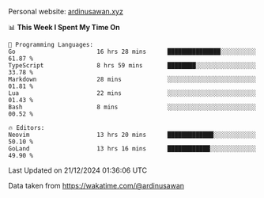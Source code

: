 Personal website: [ardinusawan.xyz](https://ardinusawan.xyz)

<!--START_SECTION:waka-->
📊 **This Week I Spent My Time On** 

```text
💬 Programming Languages: 
Go                       16 hrs 28 mins      ███████████████░░░░░░░░░░   61.87 % 
TypeScript               8 hrs 59 mins       ████████░░░░░░░░░░░░░░░░░   33.78 % 
Markdown                 28 mins             ░░░░░░░░░░░░░░░░░░░░░░░░░   01.81 % 
Lua                      22 mins             ░░░░░░░░░░░░░░░░░░░░░░░░░   01.43 % 
Bash                     8 mins              ░░░░░░░░░░░░░░░░░░░░░░░░░   00.52 % 

🔥 Editors: 
Neovim                   13 hrs 20 mins      █████████████░░░░░░░░░░░░   50.10 % 
GoLand                   13 hrs 16 mins      ████████████░░░░░░░░░░░░░   49.90 % 
```


 Last Updated on 21/12/2024 01:36:06 UTC
<!--END_SECTION:waka-->
Data taken from https://wakatime.com/@ardinusawan

